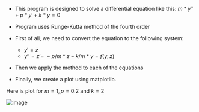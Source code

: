 - This program is designed to solve a differential equation like this: $m*y'' + p * y' + k * y = 0$


- Program uses Runge-Kutta method of the fourth order
- First of all, we need to convert the equation to the following system:
    - $y'=z$
    - $y'' = z'=\ - p / m * z - k / m * y = f(y,z)$
- Then we apply the method to each of the equations
- Finally, we create a plot using matplotlib.

Here is plot for $m = 1, p = 0.2$ and $k = 2$

![image](https://user-images.githubusercontent.com/58353454/174498517-bd9a6c80-7085-4b91-b4b9-9e67b0a8675f.png)

